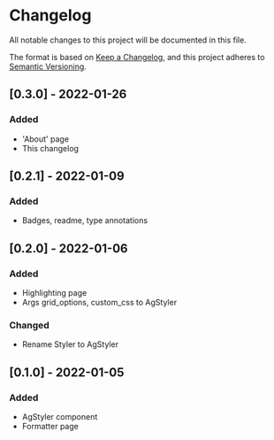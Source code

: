 # Changelog

All notable changes to this project will be documented in this file.

The format is based on [Keep a Changelog](https://keepachangelog.com/en/1.0.0/),
and this project adheres to [Semantic Versioning](https://semver.org/spec/v2.0.0.html).

## [0.3.0] - 2022-01-26

### Added

- 'About' page
- This changelog

## [0.2.1] - 2022-01-09

### Added

- Badges, readme, type annotations

## [0.2.0] - 2022-01-06

### Added

- Highlighting page
- Args grid_options, custom_css to AgStyler

### Changed

- Rename Styler to AgStyler

## [0.1.0] - 2022-01-05

### Added 

- AgStyler component
- Formatter page